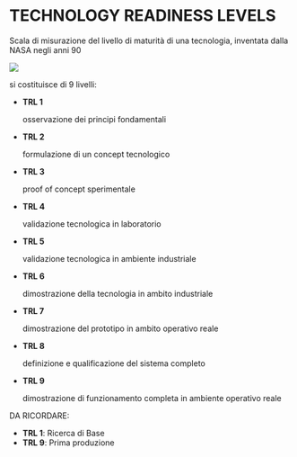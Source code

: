 # TECHNOLOGY READINESS LEVELS

Scala di misurazione del livello di maturità di una tecnologia, inventata dalla NASA negli anni 90

![](gip/Pasted%20image%2020231216144045.png)

si costituisce di 9 livelli:

- **TRL 1** 

	osservazione dei principi fondamentali

- **TRL 2** 

	formulazione di un concept tecnologico

- **TRL 3** 
	
	proof of concept sperimentale

- **TRL 4** 

	validazione tecnologica in laboratorio

- **TRL 5** 

	validazione tecnologica in ambiente industriale

- **TRL 6** 

	dimostrazione della tecnologia in ambito industriale

- **TRL 7** 

	dimostrazione del prototipo in ambito operativo reale

- **TRL 8** 

	definizione e qualificazione del sistema completo

- **TRL 9** 

	dimostrazione di funzionamento completa in ambiente operativo reale


DA RICORDARE: 
- **TRL 1**: Ricerca di Base
- **TRL 9**: Prima produzione